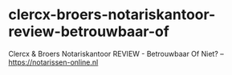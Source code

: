 # clercx-broers-notariskantoor-review-betrouwbaar-of
Clercx &amp; Broers Notariskantoor REVIEW - Betrouwbaar Of Niet? – https://notarissen-online.nl
